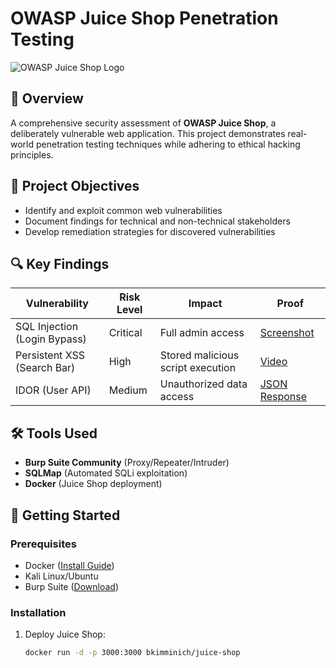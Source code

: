 # OWASP Juice Shop Penetration Testing

![OWASP Juice Shop Logo](https://raw.githubusercontent.com/juice-shop/juice-shop/master/frontend/src/assets/public/images/JuiceShop_Logo.png)

## 📜 Overview
A comprehensive security assessment of **OWASP Juice Shop**, a deliberately vulnerable web application. This project demonstrates real-world penetration testing techniques while adhering to ethical hacking principles.

## 🎯 Project Objectives
- Identify and exploit common web vulnerabilities
- Document findings for technical and non-technical stakeholders
- Develop remediation strategies for discovered vulnerabilities

## 🔍 Key Findings
| Vulnerability               | Risk Level | Impact                          | Proof |
|-----------------------------|------------|---------------------------------|-------|
| SQL Injection (Login Bypass)| Critical   | Full admin access               | [Screenshot](report/screenshots/sqli_login.png) |
| Persistent XSS (Search Bar) | High       | Stored malicious script execution | [Video](report/proofs/xss_demo.mp4) |
| IDOR (User API)             | Medium     | Unauthorized data access        | [JSON Response](report/data/user_2.json) |

## 🛠️ Tools Used
- **Burp Suite Community** (Proxy/Repeater/Intruder)
- **SQLMap** (Automated SQLi exploitation)
- **Docker** (Juice Shop deployment)

## 🚀 Getting Started
### Prerequisites
- Docker ([Install Guide](https://docs.docker.com/get-docker/))
- Kali Linux/Ubuntu
- Burp Suite ([Download](https://portswigger.net/burp/communitydownload))

### Installation
1. Deploy Juice Shop:
   ```bash
   docker run -d -p 3000:3000 bkimminich/juice-shop
